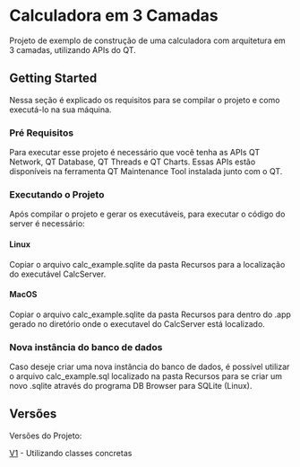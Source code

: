 # Calculadora em 3 Camadas

Projeto de exemplo de construção de uma calculadora com arquitetura em 3 camadas, utilizando APIs do QT. 

## Getting Started

Nessa seção é explicado os requisitos para se compilar o projeto e como executá-lo na sua máquina.

### Pré Requisitos

Para executar esse projeto é necessário que você tenha as APIs QT Network, QT Database, QT Threads e QT Charts.
Essas APIs estão disponíveis na ferramenta QT Maintenance Tool instalada junto com o QT.

### Executando o Projeto

Após compilar o projeto e gerar os executáveis, para executar o código do server é necessário:

#### Linux
Copiar o arquivo calc_example.sqlite da pasta Recursos para a localização do executável CalcServer. 

#### MacOS
Copiar o arquivo calc_example.sqlite da pasta Recursos para dentro do .app gerado no diretório onde o executavel do CalcServer está localizado.

### Nova instância do banco de dados

Caso deseje criar uma nova instância do banco de dados, é possível utilizar o arquivo calc_example.sql localizado na pasta Recursos para se criar um novo .sqlite através do programa DB Browser para SQLite (Linux).

## Versões

Versões do Projeto:

[V1](https://bitbucket.org/KellerBreno/calculadora/commits/tag/V1) - Utilizando classes concretas